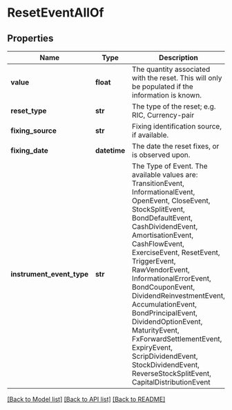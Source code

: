 # ResetEventAllOf


## Properties
Name | Type | Description | Notes
------------ | ------------- | ------------- | -------------
**value** | **float** | The quantity associated with the reset. This will only be populated if the information is known. | [optional] 
**reset_type** | **str** | The type of the reset; e.g. RIC, Currency-pair | 
**fixing_source** | **str** | Fixing identification source, if available. | [optional] 
**fixing_date** | **datetime** | The date the reset fixes, or is observed upon. | 
**instrument_event_type** | **str** | The Type of Event. The available values are: TransitionEvent, InformationalEvent, OpenEvent, CloseEvent, StockSplitEvent, BondDefaultEvent, CashDividendEvent, AmortisationEvent, CashFlowEvent, ExerciseEvent, ResetEvent, TriggerEvent, RawVendorEvent, InformationalErrorEvent, BondCouponEvent, DividendReinvestmentEvent, AccumulationEvent, BondPrincipalEvent, DividendOptionEvent, MaturityEvent, FxForwardSettlementEvent, ExpiryEvent, ScripDividendEvent, StockDividendEvent, ReverseStockSplitEvent, CapitalDistributionEvent | 

[[Back to Model list]](../README.md#documentation-for-models) [[Back to API list]](../README.md#documentation-for-api-endpoints) [[Back to README]](../README.md)


